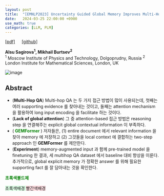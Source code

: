 ```yaml
---
layout: post
title:  "[EMNLP2023] Uncertainty Guided Global Memory Improves Multi-Hop Question"
date:   2024-03-25 22:00:00 +0900
use_math: true
categories: [LLM, PLM]
---
```


[[pdf]](https://aclanthology.org/2023.emnlp-main.262.pdf) &emsp;
[[github] ](https://github.com/Aloriosa/GEMFormer)

**Alsu Sagirova<sup>1</sup>, Mikhail Burtsev<sup>2</sup>**
<br><sup>1</sup> Moscow Institute of Physics and Technology, Dolgoprudny, Russia <sup>2</sup> London Institute for Mathematical Sciences, London, UK &emsp;

![image](https://github.com/yong1-kim/yong1-kim.github.io/assets/42200027/c0b633a6-77cf-4085-9169-a7674ec575d7)

## Abstract
- (**Multi-Hop QA**) Multi-hop QA 는 두 가지 접근 방법이 많이 사용되는데, 첫째는 여러 supporting evidence 를 찾아내는 것이고, 둘째는 attention mechanism 을 활용하여 long input encoding 을 facilitate 하는 것이다.
- (**Lack of global attention**) 그 중 attention-based 접근 방법은 reasoning step 을 연결해주는 explicit global contextual information 이 부족하다.
- (<span style='color:green;font-weight:bold'> GEMFormer </span>) 저자들은, (1) entire document 에서 relevant information 을 찾아 memory 에 저장하고 (2) 그것들을 local context 에 결합하는 two-step approach 인 **GEMFormer** 를 제안한다.
- (**Experiment**) memory-augmented input 과 함께 pre-trained model 을 finetuning 한 결과, 세 multihop QA dataset 에서 baseline 대비 향상을 이룬다. 추가적으로, global explicit memory 가 정확한 answer 를 위해 필요한 supporting fact 를 잘 담아내는 것을 확인한다.




<span style='color:green;font-weight:bold'> 초록색볼드체 </span>
<br>

<span style='background-color: #dcffe4'> 초록색배경 </span>
<span style='background-color: #ffdce0'> 빨간색배경 </span>
